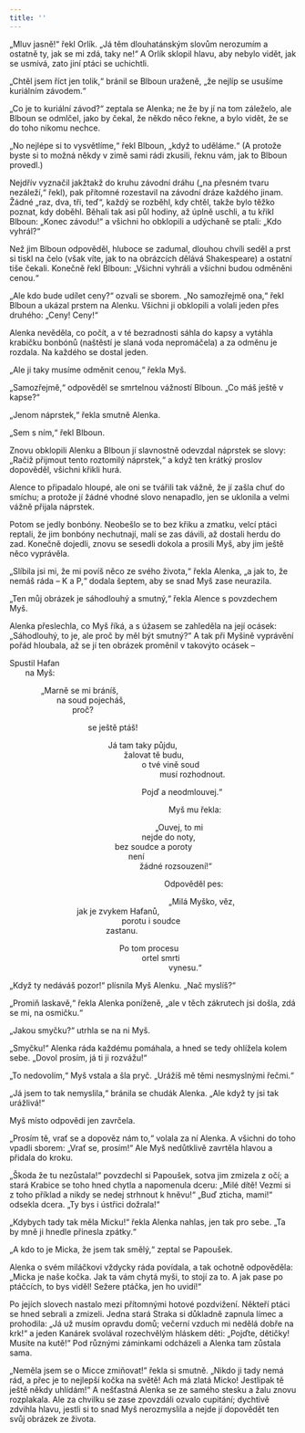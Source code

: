 ```yaml
---
title: ''
---
```


„Mluv jasně!“ řekl Orlík. „Já těm dlouhatánským slovům nerozumím a ostatně ty, jak se mi zdá, taky ne!“ A Orlík sklopil hlavu, aby nebylo vidět, jak se usmívá, zato jiní ptáci se uchichtli.

„Chtěl jsem říct jen tolik,“ bránil se Blboun uraženě, „že nejlíp se usušíme kuriálním závodem.“

„Co je to kuriální závod?“ zeptala se Alenka; ne že by jí na tom záleželo, ale Blboun se odmlčel, jako by čekal, že někdo něco řekne, a bylo vidět, že se do toho nikomu nechce.

„No nejlépe si to vysvětlíme,“ řekl Blboun, „když to uděláme.“ (A protože byste si to možná někdy v zimě sami rádi zkusili, řeknu vám, jak to Blboun provedl.)

Nejdřív vyznačil jakžtakž do kruhu závodní dráhu („na přesném tvaru nezáleží,“ řekl), pak přítomné rozestavil na závodní dráze každého jinam. Žádné „raz, dva, tři, teď“, každý se rozběhl, kdy chtěl, takže bylo těžko poznat, kdy doběhl. Běhali tak asi půl hodiny, až úplně uschli, a tu křikl Blboun: „Konec závodu!“ a všichni ho obklopili a udýchaně se ptali: „Kdo vyhrál?“

Než jim Blboun odpověděl, hluboce se zadumal, dlouhou chvíli seděl a prst si tiskl na čelo (však víte, jak to na obrázcích dělává Shakespeare) a ostatní tiše čekali. Konečně řekl Blboun: „Všichni vyhráli a všichni budou odměněni cenou.“

„Ale kdo bude udílet ceny?“ ozvali se sborem. „No samozřejmě ona,“ řekl Blboun a ukázal prstem na Alenku. Všichni ji obklopili a volali jeden přes druhého: „Ceny! Ceny!“

Alenka nevěděla, co počít, a v té bezradnosti sáhla do kapsy a vytáhla krabičku bonbónů (naštěstí je slaná voda nepromáčela) a za odměnu je rozdala. Na každého se dostal jeden.

„Ale ji taky musíme odměnit cenou,“ řekla Myš.

„Samozřejmě,“ odpověděl se smrtelnou vážností Blboun. „Co máš ještě v kapse?“

„Jenom náprstek,“ řekla smutně Alenka.

„Sem s ním,“ řekl Blboun.

Znovu obklopili Alenku a Blboun jí slavnostně odevzdal náprstek se slovy: „Račiž přijmout tento roztomilý náprstek,“ a když ten krátký proslov dopověděl, všichni křikli hurá.

Alence to připadalo hloupé, ale oni se tvářili tak vážně, že jí zašla chuť do smíchu; a protože jí žádné vhodné slovo nenapadlo, jen se uklonila a velmi vážně přijala náprstek.

Potom se jedly bonbóny. Neobešlo se to bez křiku a zmatku, velcí ptáci reptali, že jim bonbóny nechutnají, malí se zas dávili, až dostali herdu do zad. Konečně dojedli, znovu se sesedli dokola a prosili Myš, aby jim ještě něco vyprávěla.

„Slíbila jsi mi, že mi povíš něco ze svého života,“ řekla Alenka, „a jak to, že nemáš ráda – K a P,“ dodala šeptem, aby se snad Myš zase neurazila.

„Ten můj obrázek je sáhodlouhý a smutný,“ řekla Alence s povzdechem Myš.

Alenka přeslechla, co Myš říká, a s úžasem se zahleděla na její ocásek: „Sáhodlouhý, to je, ale proč by měl být smutný?“ A tak při Myšině vyprávění pořád hloubala, až se jí ten obrázek proměnil v takovýto ocásek –

Spustil Hafan  
       na Myš:

              „Marně se mi bráníš,  
                     na soud pojecháš,  
                            proč?

                                   se ještě ptáš!

                                            Já tam taky půjdu,  
                                                   žalovat tě budu,  
                                                           o tvé vině soud  
                                                                   musí rozhodnout.

                                                           Pojď a neodmlouvej.“

                                                                       Myš mu řekla:

                                                                 „Ouvej, to mi  
                                                           nejde do noty,  
                                               bez soudce a poroty  
                                                     není  
                                                          žádné rozsouzení!“

                                                                     Odpověděl pes:

                                                                       „Milá Myško, věz,                                                          jak je zvykem Hafanů,  
                                                  porotu i soudce  
                                           zastanu.

                                                 Po tom procesu  
                                                           ortel smrti  
                                                                       vynesu.“

„Když ty nedáváš pozor!“ plísnila Myš Alenku. „Nač myslíš?“

„Promiň laskavě,“ řekla Alenka poníženě, „ale v těch zákrutech jsi došla, zdá se mi, na osmičku.“

„Jakou smyčku?“ utrhla se na ni Myš.

„Smyčku!“ Alenka ráda každému pomáhala, a hned se tedy ohlížela kolem sebe. „Dovol prosím, já ti ji rozvážu!“

„To nedovolím,“ Myš vstala a šla pryč. „Urážíš mě těmi nesmyslnými řečmi.“

„Já jsem to tak nemyslila,“ bránila se chudák Alenka. „Ale když ty jsi tak urážlivá!“

Myš místo odpovědi jen zavrčela.

„Prosím tě, vrať se a dopověz nám to,“ volala za ní Alenka. A všichni do toho vpadli sborem: „Vrať se, prosím!“ Ale Myš nedůtklivě zavrtěla hlavou a přidala do kroku.

„Škoda že tu nezůstala!“ povzdechl si Papoušek, sotva jim zmizela z očí; a stará Krabice se toho hned chytla a napomenula dceru: „Milé dítě! Vezmi si z toho příklad a nikdy se nedej strhnout k hněvu!“ „Buď zticha, mami!“ odsekla dcera. „Ty bys i ústřici dožrala!“

„Kdybych tady tak měla Micku!“ řekla Alenka nahlas, jen tak pro sebe. „Ta by mně ji hnedle přinesla zpátky.“

„A kdo to je Micka, že jsem tak smělý,“ zeptal se Papoušek.

Alenka o svém miláčkovi vždycky ráda povídala, a tak ochotně odpověděla: „Micka je naše kočka. Jak ta vám chytá myši, to stojí za to. A jak pase po ptáčcích, to bys viděl! Sežere ptáčka, jen ho uvidí!“

Po jejích slovech nastalo mezi přítomnými hotové pozdvižení. Někteří ptáci se hned sebrali a zmizeli. Jedna stará Straka si důkladně zapnula límec a prohodila: „Já už musím opravdu domů; večerní vzduch mi nedělá dobře na krk!“ a jeden Kanárek svolával rozechvělým hláskem děti: „Pojďte, dětičky! Musíte na kutě!“ Pod různými záminkami odcházeli a Alenka tam zůstala sama.

„Neměla jsem se o Micce zmiňovat!“ řekla si smutně. „Nikdo ji tady nemá rád, a přec je to nejlepší kočka na světě! Ach má zlatá Micko! Jestlipak tě ještě někdy uhlídám!“ A nešťastná Alenka se ze samého stesku a žalu znovu rozplakala. Ale za chvilku se zase zpovzdáli ozvalo cupitání; dychtivě zdvihla hlavu, jestli si to snad Myš nerozmyslila a nejde jí dopovědět ten svůj obrázek ze života.

